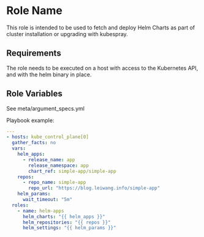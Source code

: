 Role Name
=========

This role is intended to be used to fetch and deploy Helm Charts as part of
cluster installation or upgrading with kubespray.

Requirements
------------

The role needs to be executed on a host with access to the Kubernetes API, and
with the helm binary in place.

Role Variables
--------------

See meta/argument_specs.yml

Playbook example:

```yaml
---
- hosts: kube_control_plane[0]
  gather_facts: no
  vars:
    helm_apps:
      - release_name: app
        release_namespace: app
        chart_ref: simple-app/simple-app
    repos:
      - repo_name: simple-app
        repo_url: "https://blog.leiwang.info/simple-app"
    helm_params:
      wait_timeout: "5m"
  roles:
    - name: helm-apps
      helm_charts: "{{ helm_apps }}"
      helm_repositories: "{{ repos }}"
      helm_settings: "{{ helm_params }}"
```
